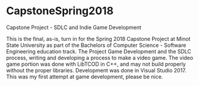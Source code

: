 # CapstoneSpring2018
Capstone Project - SDLC and Indie Game Development

This is the final, as-is, turn in for the Spring 2018 Capstone Project at Minot State University as part of the Bachelors of Computer Science - Software Engineering education track. The Project Game Development and the SDLC process, writing and developing a process to make a video game. The video game portion was done with LibTCOD in C++, and may not build properly without the proper libraries. Development was done in Visual Studio 2017.
This was my first attempt at game development, please be nice.
